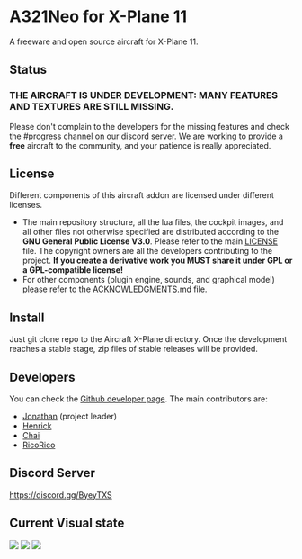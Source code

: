 # A321Neo for X-Plane 11
A freeware and open source aircraft for X-Plane 11.


## Status
### THE AIRCRAFT IS UNDER DEVELOPMENT: MANY FEATURES AND TEXTURES ARE STILL MISSING.
Please don't complain to the developers for the missing features and check the #progress channel on our discord server. We are working to provide a **free** aircraft to the community, and your patience is really appreciated.


## License
Different components of this aircraft addon are licensed under different licenses.
* The main repository structure, all the lua files, the cockpit images, and all other files not otherwise specified are distributed according to the **GNU General Public License V3.0**. Please refer to the main [LICENSE](LICENSE) file. The copyright owners are all the developers contributing to the project. **If you create a derivative work you MUST share it under GPL or a GPL-compatible license!**
* For other components (plugin engine, sounds, and graphical model) please refer to the [ACKNOWLEDGMENTS.md](ACKNOWLEDGMENTS.md) file.

## Install
Just git clone repo to the Aircraft X-Plane directory. Once the development reaches a stable stage, zip files of stable releases will be provided. 

## Developers
You can check the [Github developer page](https://github.com/JonathanOrr/A321Neo-FXPL/graphs/contributors). The main contributors are:
* [Jonathan](https://github.com/JonathanOrr) (project leader)
* [Henrick](https://github.com/KuHenrick)
* [Chai](https://github.com/Chai112)
* [RicoRico](https://github.com/rico23rico)


## Discord Server
https://discord.gg/ByeyTXS


## Current Visual state
![](https://cdn.discordapp.com/attachments/691973360556441610/759809658285326346/A321_-_2020-09-27_15.45.47.png)
![](https://cdn.discordapp.com/attachments/691973360556441610/759809671611285534/A321_-_2020-09-23_19.53.12.png)
![](https://cdn.discordapp.com/attachments/743487226607829003/800779152826957855/A321_-_2021-01-19_1.15.37_am.png)
